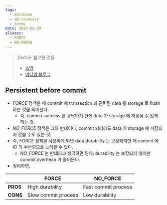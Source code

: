 ```yaml
---
tags:
  - database
  - db-recovery
  - terms
date: 2024-08-29
aliases:
  - FORCE
  - NO_FORCE
---
```

> [!info]- 참고한 것들
> - [스댕](https://stackoverflow.com/a/37861999)
> - [미디엄 블로그](https://medium.com/@vikas.singh_67409/algorithms-for-recovery-and-isolation-exploiting-semantics-aries-d904765fb9b8)

## Persistent before commit

- *FORCE* 정책은 매 commit 에 transaction 과 관련된 data 를 storage 로 flush 하는 것을 의미한다.
	- 즉, commit success 를 응답하기 전에 data 가 storage 에 저장될 수 있게 하는 것.
- *NO_FORCE* 정책은 그와 반대이다; commit 되더라도 data 가 storage 에 저장되지 않을 수도 있는 것.
- 즉, *FORCE* 정책을 사용하게 되면 data durability 는 보장되지만 매 commit 에 IO 가 수반되므로 느려질 수 있다.
	- *NO_FORCE* 는 반대라고 생각하면 된다; durability 는 보장되지 않지만 commit overhead 가 줄어든다.
- 정리하면,

|          | FORCE               | NO_FORCE            |
| -------- | ------------------- | ------------------- |
| **PROS** | High durability     | Fast commit process |
| **CONS** | Slow commit process | Low durability      |